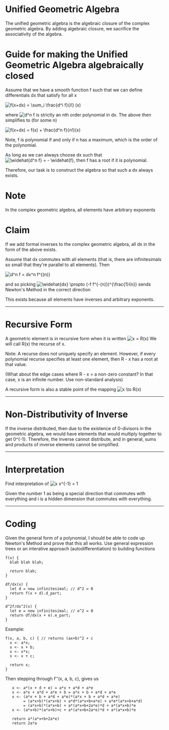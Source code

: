 # Unified Geometric Algebra

The unified geometric algebra is the algebraic closure of the complex geometric algebra.  By adding algebraic closure, we sacrifice the associativity of the algebra.

# Guide for making the Unified Geometric Algebra algebraically closed

Assume that we have a smooth function f such that we can define differentials dx that satisfy for all x

<img src="https://latex.codecogs.com/svg.latex?f(x&plus;dx)&space;=&space;\sum_i&space;\frac{d^i&space;f}{i!}&space;(x)" title="f(x+dx) = \sum_i \frac{d^i f}{i!} (x)" />

where <img src="https://latex.codecogs.com/svg.latex?d^n&space;f" title="d^n f" /> is strictly an nth order polynomial in dx.  The above then simplifies to (for some n)

<img src="https://latex.codecogs.com/svg.latex?f(x&plus;dx)&space;=&space;f(x)&space;&plus;&space;\frac{d^n&space;f}{n!}(x)" title="f(x+dx) = f(x) + \frac{d^n f}{n!}(x)" />

Note, f is polynomial if and only if n has a maximum, which is the order of the polynomial.

As long as we can always choose dx such that <img src="https://latex.codecogs.com/svg.latex?\widehat{d^n&space;f}&space;=&space;-&space;\widehat{f}" title="\widehat{d^n f} = - \widehat{f}" />, then f has a root if it is polynomial.

Therefore, our task is to construct the algebra so that such a dx always exists.

# Note

In the complex geometric algebra, all elements have arbitrary exponents

# Claim

If we add formal inverses to the complex geometric algebra, all dx in the form of the above exists.

Assume that dx commutes with all elements (that is, there are infinitesimals so small that they're parallel to all elements).  Then

<img src="https://latex.codecogs.com/svg.latex?d^n&space;f&space;=&space;dx^n&space;f^{(n)}" title="d^n f = dx^n f^{(n)}" />

and so picking <img src="https://latex.codecogs.com/svg.latex?\widehat{dx}&space;\propto&space;(-f&space;f^{-(n)})^{\frac{1}{n}}" title="\widehat{dx} \propto (-f f^{-(n)})^{\frac{1}{n}}" /> sends Newton's Method in the correct direction

This exists because all elements have inverses and arbitrary exponents.

---

# Recursive Form

A geometric element is in recursive form when it is written <img src="https://latex.codecogs.com/svg.latex?x&space;=&space;R(x)" title="x = R(x)" />  We will call R(x) the recurse of x.

Note: A recurse does not uniquely specify an element.  However, if every polynomial recurse specifies at least one element, then R - x has a root at that value.

(What about the edge cases where R - x = a non-zero constant?  In that case, x is an infinite number.  Use non-standard analysis)

A recursive form is also a stable point of the mapping <img src="https://latex.codecogs.com/svg.latex?x&space;\to&space;R(x)" title="x \to R(x)" />

---

# Non-Distributivity of Inverse

If the inverse distributed, then due to the existence of 0-divisors in the geometric algebra, we would have elements that would multiply together to get 0^{-1}.  Therefore, the inverse cannot distribute, and in general, sums and products of inverse elements cannot be simplified.

---

# Interpretation

Find interpretation of <img src="https://latex.codecogs.com/svg.latex?x&space;x^{-1}&space;=&space;1" title="x x^{-1} = 1" />

Given the number 1 as being a special direction that commutes with everything and i is a hidden dimension that commutes with everything. 

---

# Coding

Given the general form of a polynomial, I should be able to code up Newton's Method and prove that this all works.  Use general expression trees or an interative approach (autodifferentiation) to building functions

```
f(x) {
  blah blah blah;
  
  return blah;
}
```
```
df/dx(x) {
  let d = new infinitesimal; // d^2 = 0
  return f(x + d).d_part;
}
```
```
d^2f/dx^2(x) {
  let e = new infinitesimal; // e^2 = 0
  return df/dx(x + e).e_part;
}
```

Example:
```
f(x, a, b, c) { // returns (ax+b)^2 + c
  x <- a*x;
  x <- x + b;
  x <- x*x;
  x <- x + c;
  
  return x;
}
```

Then stepping through f''(x, a, b, c), gives us
```
   x <- a*(x + d + e) = a*x + a*d + a*e
   x <- a*x + a*d + a*e + b = a*x + b + a*d + a*e
   x <- (a*x + b + a*d + a*e)*(a*x + b + a*d + a*e)
        = (a*x+b)*(a*x+b) + a*d*(a*x+b+a*e) + a*e*(a*x+b+a*d)
        = (a*x+b)*(a*x+b) + a*(a*x+b+2a*e)*d + a*(a*x+b)*e 
   x <- (a*x+b)*(a*x+b)+c + a*(a*x+b+2a*e)*d + a*(a*x+b)*e
   
   return a*(a*x+b+2a*e)
   return 2a*a
```

